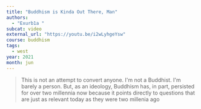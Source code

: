 ```yaml
---
title: "Buddhism is Kinda Out There, Man"
authors:
  - "Exurb1a "
subcat: video
external_url: "https://youtu.be/i2wLyhgeYsw"
course: buddhism
tags:
  - west
year: 2021
month: jun
---
```


> This is not an attempt to convert anyone.
I'm not a Buddhist. I'm barely a person.
But, as an ideology, Buddhism has, in part, persisted for over two millennia now because it points directly to questions that are just as relevant today as they were two millenia ago
